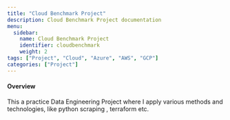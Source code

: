 ```yaml
---
title: "Cloud Benchmark Project"
description: Cloud Benchmark Project documentation
menu:
  sidebar:
    name: Cloud Benchmark Project
    identifier: cloudbenchmark
    weight: 2
tags: ["Project", "Cloud", "Azure", "AWS", "GCP"]
categories: ["Project"]
---
```

#### Overview

This a practice Data Engineering Project where I apply various methods and technologies,
like python scraping , terraform etc.
